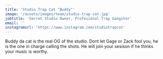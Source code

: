 ```yaml
---
title: 'Studio Trap Cat "Buddy"'
image: '/assets/images/team/studio-trap-cat.jpg'
jobtitle: 'Secret Studio Owner, Profesional Trap Gangster'
email: ''
instagramurl: 'https://www.instagram.com/studiotrapcat'
---
```


Buddy da cat is the real OG of the studio. Dont let Gage or Zack fool you, he is the one in charge calling the shots. He will join your sesison if he thinks your music is worthy.
